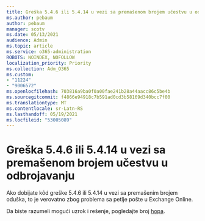 ```yaml
---
title: Greška 5.4.6 ili 5.4.14 u vezi sa premašenom brojem učestvu u odbrojavanju
ms.author: pebaum
author: pebaum
manager: scotv
ms.date: 05/13/2021
audience: Admin
ms.topic: article
ms.service: o365-administration
ROBOTS: NOINDEX, NOFOLLOW
localization_priority: Priority
ms.collection: Adm_O365
ms.custom:
- "11224"
- "9006572"
ms.openlocfilehash: 703816a9ba0f0a00fae241b28a44aacc86c5be4b
ms.sourcegitcommit: f4866e94918c7b591ad0cd3b58169d340bcc7f00
ms.translationtype: MT
ms.contentlocale: sr-Latn-RS
ms.lasthandoff: 05/19/2021
ms.locfileid: "53005089"
---
```

# <a name="error-546-or-5414-related-to-hop-count-exceeded"></a>Greška 5.4.6 ili 5.4.14 u vezi sa premašenom brojem učestvu u odbrojavanju

Ako dobijate kôd greške 5.4.6 ili 5.4.14 u vezi sa premašenim brojem oduška, to je verovatno zbog problema sa petlje pošte u Exchange Online.

Da biste razumeli mogući uzrok i rešenje, pogledajte broj [hopa](/exchange/mail-flow-best-practices/non-delivery-reports-in-exchange-online/fix-error-code-5-4-6-through-5-4-20-in-exchange-online).